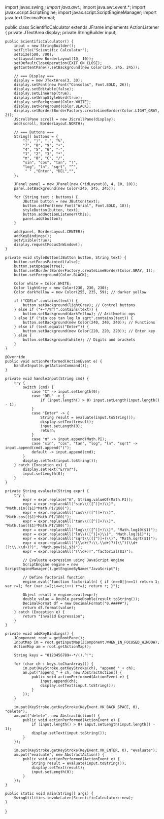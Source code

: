 import javax.swing.*;
import java.awt.*;
import java.awt.event.*;
import javax.script.ScriptEngine;
import javax.script.ScriptEngineManager;
import java.text.DecimalFormat;

public class ScientificCalculator extends JFrame implements ActionListener {
    private JTextArea display;
    private StringBuilder input;

    public ScientificCalculator() {
        input = new StringBuilder();
        setTitle("Scientific Calculator");
        setSize(500, 700);
        setLayout(new BorderLayout(10, 10));
        setDefaultCloseOperation(EXIT_ON_CLOSE);
        getContentPane().setBackground(new Color(245, 245, 245));

        // === Display ===
        display = new JTextArea(3, 30);
        display.setFont(new Font("Consolas", Font.BOLD, 26));
        display.setEditable(false);
        display.setLineWrap(true);
        display.setWrapStyleWord(true);
        display.setBackground(Color.WHITE);
        display.setForeground(Color.BLACK);
        display.setBorder(BorderFactory.createLineBorder(Color.LIGHT_GRAY, 2));
        JScrollPane scroll = new JScrollPane(display);
        add(scroll, BorderLayout.NORTH);

        // === Buttons ===
        String[] buttons = {
            "(", ")", ".", "%",
            "7", "8", "9", "+",
            "4", "5", "6", "-",
            "1", "2", "3", "*",
            "π", "0", "C", "/",
            "sin", "cos", "tan", "!",
            "log", "ln", "sqrt", "^",
             " " ,"Enter", "DEL","",
        };

        JPanel panel = new JPanel(new GridLayout(8, 4, 10, 10));
        panel.setBackground(new Color(245, 245, 245));

        for (String text : buttons) {
            JButton button = new JButton(text);
            button.setFont(new Font("Arial", Font.BOLD, 18));
            styleButton(button, text);
            button.addActionListener(this);
            panel.add(button);
        }

        add(panel, BorderLayout.CENTER);
        addKeyBindings();
        setVisible(true);
        display.requestFocusInWindow();
    }

    private void styleButton(JButton button, String text) {
        button.setFocusPainted(false);
        button.setOpaque(true);
        button.setBorder(BorderFactory.createLineBorder(Color.GRAY, 1));
        button.setForeground(Color.BLACK);

        Color white = Color.WHITE;
        Color lightGrey = new Color(230, 230, 230);
        Color darkYellow = new Color(255, 235, 59); // darker yellow

        if ("CDELπ".contains(text)) {
            button.setBackground(lightGrey); // Control buttons
        } else if ("+-*/%^!".contains(text)) {
            button.setBackground(darkYellow); // Arithmetic ops
        } else if ("sin cos tan log ln sqrt".contains(text)) {
            button.setBackground(new Color(240, 240, 240)); // Functions
        } else if (text.equals("Enter")) {
            button.setBackground(new Color(220, 220, 220)); // Enter key
        } else {
            button.setBackground(white); // Digits and brackets
        }
    }

    @Override
    public void actionPerformed(ActionEvent e) {
        handleInput(e.getActionCommand());
    }

    private void handleInput(String cmd) {
        try {
            switch (cmd) {
                case "C" -> input.setLength(0);
                case "DEL" -> {
                    if (input.length() > 0) input.setLength(input.length() - 1);
                }
                case "Enter" -> {
                    String result = evaluate(input.toString());
                    display.setText(result);
                    input.setLength(0);
                    return;
                }
                case "π" -> input.append(Math.PI);
                case "sin", "cos", "tan", "log", "ln", "sqrt" -> input.append(cmd).append("(");
                default -> input.append(cmd);
            }
            display.setText(input.toString());
        } catch (Exception ex) {
            display.setText("Error");
            input.setLength(0);
        }
    }

    private String evaluate(String expr) {
        try {
            expr = expr.replace("π", String.valueOf(Math.PI));
            expr = expr.replaceAll("sin\\(([^)]+)\\)", "Math.sin(($1)*Math.PI/180)");
            expr = expr.replaceAll("cos\\(([^)]+)\\)", "Math.cos(($1)*Math.PI/180)");
            expr = expr.replaceAll("tan\\(([^)]+)\\)", "Math.tan(($1)*Math.PI/180)");
            expr = expr.replaceAll("log\\(([^)]+)\\)", "Math.log10($1)");
            expr = expr.replaceAll("ln\\(([^)]+)\\)", "Math.log($1)");
            expr = expr.replaceAll("sqrt\\(([^)]+)\\)", "Math.sqrt($1)");
            expr = expr.replaceAll("(\\d+(?:\\.\\d+)?)(\\^)(\\d+(?:\\.\\d+)?)", "Math.pow($1,$3)");
            expr = expr.replaceAll("(\\d+)!","factorial($1)");

            // Evaluate expression using JavaScript engine
            ScriptEngine engine = new ScriptEngineManager().getEngineByName("JavaScript");

            // Define factorial function
            engine.eval("function factorial(n) { if (n==0||n==1) return 1; var r=1; for (var i=2;i<=n;i++) r*=i; return r; }");

            Object result = engine.eval(expr);
            double value = Double.parseDouble(result.toString());
            DecimalFormat df = new DecimalFormat("0.#####");
            return df.format(value);
        } catch (Exception e) {
            return "Invalid Expression";
        }
    }

    private void addKeyBindings() {
        JComponent root = getRootPane();
        InputMap im = root.getInputMap(JComponent.WHEN_IN_FOCUSED_WINDOW);
        ActionMap am = root.getActionMap();

        String keys = "0123456789+-*/().^!";

        for (char ch : keys.toCharArray()) {
            im.put(KeyStroke.getKeyStroke(ch), "append_" + ch);
            am.put("append_" + ch, new AbstractAction() {
                public void actionPerformed(ActionEvent e) {
                    input.append(ch);
                    display.setText(input.toString());
                }
            });
        }

        im.put(KeyStroke.getKeyStroke(KeyEvent.VK_BACK_SPACE, 0), "delete");
        am.put("delete", new AbstractAction() {
            public void actionPerformed(ActionEvent e) {
                if (input.length() > 0) input.setLength(input.length() - 1);
                display.setText(input.toString());
            }
        });

        im.put(KeyStroke.getKeyStroke(KeyEvent.VK_ENTER, 0), "evaluate");
        am.put("evaluate", new AbstractAction() {
            public void actionPerformed(ActionEvent e) {
                String result = evaluate(input.toString());
                display.setText(result);
                input.setLength(0);
            }
        });
    }

    public static void main(String[] args) {
        SwingUtilities.invokeLater(ScientificCalculator::new);
    }
}

